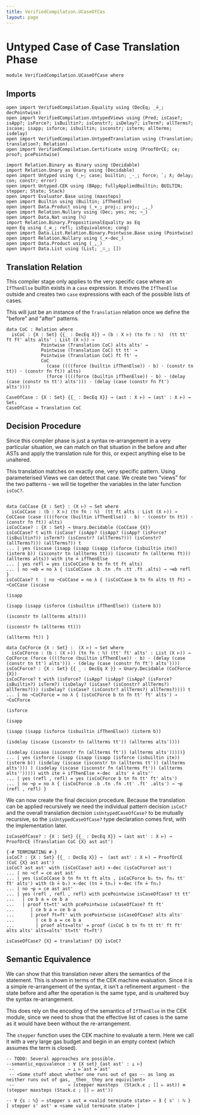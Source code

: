 ```yaml
---
title: VerifiedCompilation.UCaseOfCas
layout: page
---
```

# Untyped Case of Case Translation Phase

```
module VerifiedCompilation.UCaseOfCase where

```
## Imports

```
open import VerifiedCompilation.Equality using (DecEq; _≟_; decPointwise)
open import VerifiedCompilation.UntypedViews using (Pred; isCase?; isApp?; isForce?; isBuiltin?; isConstr?; isDelay?; isTerm?; allTerms?; iscase; isapp; isforce; isbuiltin; isconstr; isterm; allterms; isdelay)
open import VerifiedCompilation.UntypedTranslation using (Translation; translation?; Relation)
open import VerifiedCompilation.Certificate using (ProofOrCE; ce; proof; pcePointwise)

import Relation.Binary as Binary using (Decidable)
import Relation.Unary as Unary using (Decidable)
open import Untyped using (_⊢; case; builtin; _·_; force; `; ƛ; delay; con; constr; error)
open import Untyped.CEK using (BApp; fullyAppliedBuiltin; BUILTIN; stepper; State; Stack)
open import Evaluator.Base using (maxsteps)
open import Builtin using (Builtin; ifThenElse)
open import Data.Product using (_×_; proj₁; proj₂; _,_)
open import Relation.Nullary using (Dec; yes; no; ¬_)
open import Data.Nat using (ℕ)
import Relation.Binary.PropositionalEquality as Eq
open Eq using (_≡_; refl; isEquivalence; cong)
open import Data.List.Relation.Binary.Pointwise.Base using (Pointwise)
open import Relation.Nullary using (_×-dec_)
open import Data.Product using (_,_)
open import Data.List using (List; _∷_; [])
```
## Translation Relation

This compiler stage only applies to the very specific case where an `IfThenElse` builtin exists in a `case` expression.
It moves the `IfThenElse` outside and creates two `case` expressions with each of the possible lists of cases.

This will just be an instance of the `Translation` relation once we define the "before" and "after" patterns.

```
data CoC : Relation where
  isCoC : {X : Set} {{_ : DecEq X}} → (b : X ⊢) (tn fn : ℕ)  (tt tt' ft ft' alts alts' : List (X ⊢)) →
             Pointwise (Translation CoC) alts alts' →
             Pointwise (Translation CoC) tt tt' →
             Pointwise (Translation CoC) ft ft' →
             CoC
               (case ((((force (builtin ifThenElse)) · b) · (constr tn tt)) · (constr fn ft)) alts)
               (force ((((force (builtin ifThenElse)) · b) · (delay (case (constr tn tt') alts'))) · (delay (case (constr fn ft') alts'))))

CaseOfCase : {X : Set} {{_ : DecEq X}} → (ast : X ⊢) → (ast' : X ⊢) → Set₁
CaseOfCase = Translation CoC

```
## Decision Procedure

Since this compiler phase is just a syntax re-arrangement in a very particular situation, we can
match on that situation in the before and after ASTs and apply the translation rule for this, or
expect anything else to be unaltered.

This translation matches on exactly one, very specific pattern. Using parameterised Views we can
detect that case. We create two "views" for the two patterns - we will tie together the variables in the
later function `isCoC?`.
```

data CoCCase {X : Set} : (X ⊢) → Set where
  isCoCCase : (b : X ⊢) (tn fn : ℕ)  (tt ft alts : List (X ⊢)) → CoCCase (case ((((force (builtin ifThenElse)) · b) · (constr tn tt)) · (constr fn ft)) alts)
isCoCCase? : {X : Set} → Unary.Decidable (CoCCase {X})
isCoCCase? t with (isCase? (isApp? (isApp? (isApp? (isForce? (isBuiltin?)) isTerm?) (isConstr? (allTerms?))) (isConstr? (allTerms?))) (allTerms?)) t
... | yes (iscase (isapp (isapp (isapp (isforce (isbuiltin ite)) (isterm b)) (isconstr tn (allterms tt))) (isconstr fn (allterms ft))) (allterms alts)) with ite ≟ ifThenElse
... | yes refl = yes (isCoCCase b tn fn tt ft alts)
... | no ¬≡b = no λ { (isCoCCase .b .tn .fn .tt .ft .alts) → ¬≡b refl }
isCoCCase? t  | no ¬CoCCase = no λ { (isCoCCase b tn fn alts tt ft) → ¬CoCCase (iscase
                                                                                 (isapp
                                                                                  (isapp (isapp (isforce (isbuiltin ifThenElse)) (isterm b))
                                                                                   (isconstr tn (allterms alts)))
                                                                                  (isconstr fn (allterms tt)))
                                                                                 (allterms ft)) }

data CoCForce {X : Set} :  (X ⊢) → Set where
  isCoCForce : (b : (X ⊢)) (tn fn : ℕ) (tt' ft' alts' : List (X ⊢)) → CoCForce (force ((((force (builtin ifThenElse)) · b) · (delay (case (constr tn tt') alts'))) · (delay (case (constr fn ft') alts'))))
isCoCForce? : {X : Set} {{ _ : DecEq X }} → Unary.Decidable (CoCForce {X})
isCoCForce? t with (isForce? (isApp? (isApp? (isApp? (isForce? isBuiltin?) isTerm?) (isDelay? (isCase? (isConstr? allTerms?) allTerms?))) (isDelay? (isCase? (isConstr? allTerms?) allTerms?)))) t
... | no ¬CoCForce = no λ { (isCoCForce b tn fn tt' ft' alts') → ¬CoCForce
                                                                  (isforce
                                                                   (isapp
                                                                    (isapp (isapp (isforce (isbuiltin ifThenElse)) (isterm b))
                                                                     (isdelay (iscase (isconstr tn (allterms tt')) (allterms alts'))))
                                                                    (isdelay (iscase (isconstr fn (allterms ft')) (allterms alts')))))}
... | yes (isforce (isapp (isapp (isapp (isforce (isbuiltin ite)) (isterm b)) (isdelay (iscase (isconstr tn (allterms tt')) (allterms alts'))) ) (isdelay (iscase (isconstr fn (allterms ft')) (allterms alts''))))) with ite ≟ ifThenElse ×-dec  alts' ≟ alts''
... | yes (refl , refl) = yes (isCoCForce b tn fn tt' ft' alts')
... | no ¬p = no λ { (isCoCForce .b .tn .fn .tt' .ft' .alts') → ¬p (refl , refl) }

```
We can now create the final decision procedure. Because the translation can be applied recursively we need
the individual pattern decision `isCoC?` and the overall translation decision `isUntypedCaseOfCase?` to be mutually
recursive, so the `isUntypedCaseOfCase?` type declaration comes first, with the implementation later.

```
isCaseOfCase? : {X : Set} {{_ : DecEq X}} → (ast ast' : X ⊢) → ProofOrCE (Translation CoC {X} ast ast')

{-# TERMINATING #-}
isCoC? : {X : Set} {{_ : DecEq X}} →  (ast ast' : X ⊢) → ProofOrCE (CoC {X} ast ast')
isCoC? ast ast' with (isCoCCase? ast) ×-dec (isCoCForce? ast')
... | no ¬cf = ce ast ast'
... | yes (isCoCCase b tn fn tt ft alts , isCoCForce b₁ tn₁ fn₁ tt' ft' alts') with (b ≟ b₁) ×-dec (tn ≟ tn₁) ×-dec (fn ≟ fn₁)
... | no ¬p = ce ast ast'
... | yes (refl , refl , refl) with pcePointwise isCaseOfCase? tt tt'
...   | ce b a = ce b a
...   | proof tt=tt' with pcePointwise isCaseOfCase? ft ft'
...      | ce b a = ce b a
...      | proof ft=ft' with pcePointwise isCaseOfCase? alts alts'
...        | ce b a = ce b a
...        | proof alts=alts' = proof (isCoC b tn fn tt tt' ft ft' alts alts' alts=alts' tt=tt' ft=ft')

isCaseOfCase? {X} = translation? {X} isCoC?
```

## Semantic Equivalence

We can show that this translation never alters the semantics of the statement. This is shown
in terms of the CEK machine evaluation. Since it is a simple re-arrangement of the syntax, it
isn't a refinement argument - the state before and after the operation is the same type, and is
unaltered buy the syntax re-arrangement.

This does rely on the encoding of the semantics of `IfThenElse` in the CEK module, since we
need to show that the effective list of cases is the same as it would have been without the re-arrangement.

The `stepper` function uses the CEK machine to evaluate a term. Here we call it with a very
large gas budget and begin in an empty context (which assumes the term is closed).

```
-- TODO: Several approaches are possible.
--semantic_equivalence : ∀ {X set} {ast ast' : ⊥ ⊢}
 --                    → ⊥ ⊢̂ ast ⊳̂ ast'
 -- <Some stuff about whether one runs out of gas -- as long as neither runs out of gas, _then_ they are equivilent>
 --                    → (stepper maxsteps  (Stack.ϵ ; [] ▻ ast)) ≡ (stepper maxsteps (Stack.ε ; [] ▻ ast'))

-- ∀ {s : ℕ} → stepper s ast ≡ <valid terminate state> ⇔ ∃ { s' : ℕ } [ stepper s' ast' ≡ <same valid terminate state> ]
```
